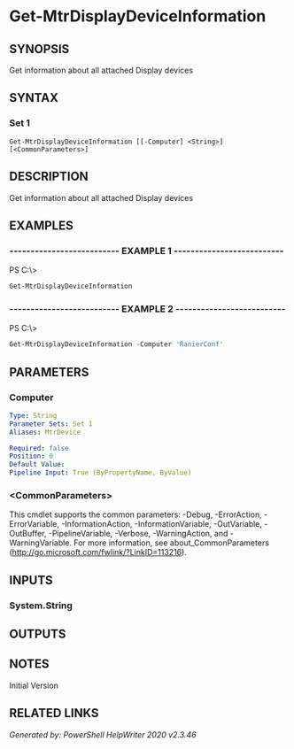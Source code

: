 ﻿# Get-MtrDisplayDeviceInformation

## SYNOPSIS
Get information about all attached Display devices

## SYNTAX

### Set 1
```
Get-MtrDisplayDeviceInformation [[-Computer] <String>] [<CommonParameters>]
```

## DESCRIPTION
Get information about all attached Display devices

## EXAMPLES

### -------------------------- EXAMPLE 1 --------------------------
PS C:\\\>
```powershell
Get-MtrDisplayDeviceInformation
```

### -------------------------- EXAMPLE 2 --------------------------
PS C:\\\>
```powershell
Get-MtrDisplayDeviceInformation -Computer 'RanierConf'
```

## PARAMETERS

### Computer


```yaml
Type: String
Parameter Sets: Set 1
Aliases: MtrDevice

Required: false
Position: 0
Default Value: 
Pipeline Input: True (ByPropertyName, ByValue)
```

### \<CommonParameters\>
This cmdlet supports the common parameters: -Debug, -ErrorAction, -ErrorVariable, -InformationAction, -InformationVariable, -OutVariable, -OutBuffer, -PipelineVariable, -Verbose, -WarningAction, and -WarningVariable. For more information, see about_CommonParameters (http://go.microsoft.com/fwlink/?LinkID=113216).

## INPUTS

### System.String


## OUTPUTS

## NOTES

Initial Version

## RELATED LINKS


*Generated by: PowerShell HelpWriter 2020 v2.3.46*
